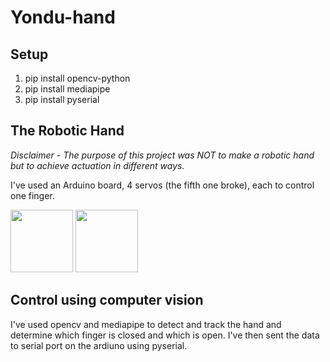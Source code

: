 # Yondu-hand

## Setup
1. pip install opencv-python
2. pip install mediapipe
3. pip install pyserial

## The Robotic Hand
*Disclaimer - The purpose of this project was NOT to make a robotic hand but to achieve actuation in different ways.*

I've used an Arduino board, 4 servos (the fifth one broke), each to control one finger.

<img src="https://github.com/haubergeon/Yondu-hand/blob/main/images/hand1.jpg" width="100"> <img src="https://github.com/haubergeon/Yondu-hand/blob/main/images/hand2.jpg" width="100">

## Control using computer vision
I've used opencv and mediapipe to detect and track the hand and determine which finger is closed and which is open. I've then sent the data to serial port on the ardiuno using pyserial.








